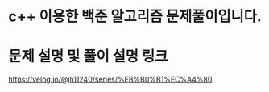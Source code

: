 # c++ 이용한 백준 알고리즘 문제풀이입니다.

# 문제 설명 및 풀이 설명 링크

https://velog.io/@jh11240/series/%EB%B0%B1%EC%A4%80
